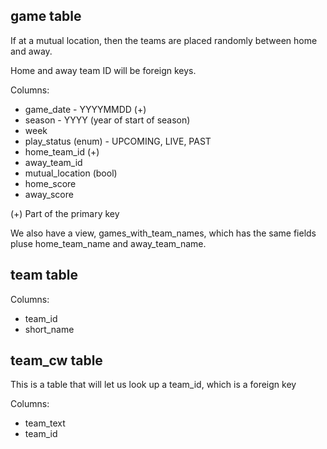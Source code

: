 game table
----------

If at a mutual location, then the teams are placed randomly between home and away.

Home and away team ID will be foreign keys.

Columns:

  * game_date - YYYYMMDD (+)
  * season - YYYY (year of start of season)
  * week
  * play_status (enum) - UPCOMING, LIVE, PAST
  * home_team_id (+)
  * away_team_id
  * mutual_location (bool)
  * home_score
  * away_score

(+) Part of the primary key

We also have a view, games_with_team_names, which has the same fields pluse home_team_name and away_team_name.

team table
----------

Columns:

  * team_id
  * short_name

team_cw table
---------------

This is a table that will let us look up a team_id, which is a foreign key

Columns:

  * team_text
  * team_id


